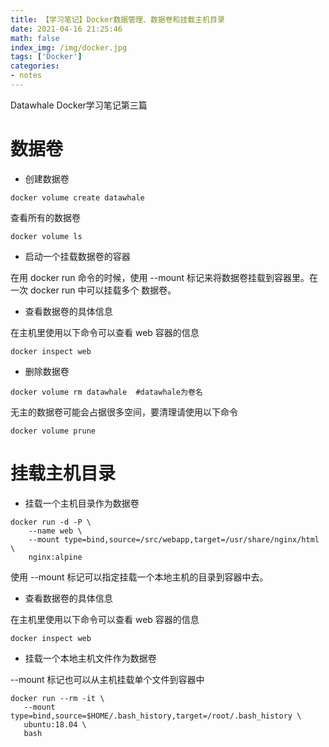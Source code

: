 ```yaml
---
title: 【学习笔记】Docker数据管理、数据卷和挂载主机目录
date: 2021-04-16 21:25:46
math: false
index_img: /img/docker.jpg
tags: ['Docker']
categories: 
- notes
---
```

Datawhale Docker学习笔记第三篇
<!--more--->

# 数据卷
- 创建数据卷
```
docker volume create datawhale
```
查看所有的数据卷
```
docker volume ls
```
- 启动一个挂载数据卷的容器

在用 docker run 命令的时候，使用 --mount 标记来将数据卷挂载到容器里。在一次 docker run 中可以挂载多个 数据卷。

- 查看数据卷的具体信息

在主机里使用以下命令可以查看 web 容器的信息
```
docker inspect web
```
- 删除数据卷
```
docker volume rm datawhale  #datawhale为卷名
```
无主的数据卷可能会占据很多空间，要清理请使用以下命令
```
docker volume prune
```
# 挂载主机目录

- 挂载一个主机目录作为数据卷
```
docker run -d -P \
    --name web \
    --mount type=bind,source=/src/webapp,target=/usr/share/nginx/html \
    nginx:alpine
```
使用 --mount 标记可以指定挂载一个本地主机的目录到容器中去。

- 查看数据卷的具体信息

在主机里使用以下命令可以查看 web 容器的信息
```
docker inspect web
```
- 挂载一个本地主机文件作为数据卷

--mount 标记也可以从主机挂载单个文件到容器中
```
docker run --rm -it \
   --mount type=bind,source=$HOME/.bash_history,target=/root/.bash_history \
   ubuntu:18.04 \
   bash
```